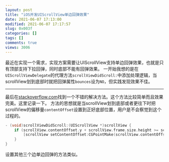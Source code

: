 ```yaml
---
layout: post
title: "iOS开发UIScrollView单边回弹效果"
date: 2021-06-07 17:13:00
modified: 2021-06-07 17:17:57
slug: 0x003f
categories: []
tags: []
comments: true
views: 3006
---
```

最近在实现一个需求，实现方案需要让UIScrollView支持单边回弹效果，也就是只有顶部支持下拉回弹，同时底部不能有回弹效果。<!--more-->
一开始我想的是在`UIScrollViewDelegate`的代理方法`scrollViewDidScroll:`中添加处理逻辑，当scrollView划到底部时就把回弹属性`bounces`设为`NO`，但实践发现效果不佳。

------------


最后在[stackoverflow.com](https://stackoverflow.com/questions/14084657/uiscrollview-disable-vertical-bounce-only-at-bottom "stackoverflow.com")找到一个不错的解决方法。这个方法比较简单而且效果完美。这里记录一下。
方法的思想就是当scrollView划到底部或者更往下时把scrollView的偏移量`contentOffset`设置到正好底部位置，用户是不会察觉到这个过程的。
```objective-c
- (void)scrollViewDidScroll:(UIScrollView *)scrollView {
    if (scrollView.contentOffset.y + scrollView.frame.size.height >= scrollView.contentSize.height) {
        [scrollView setContentOffset:CGPointMake(scrollView.contentOffset.x, scrollView.contentSize.height - scrollView.frame.size.height)];
    }
}
```
设置其他三个边单边回弹的方法类似。
